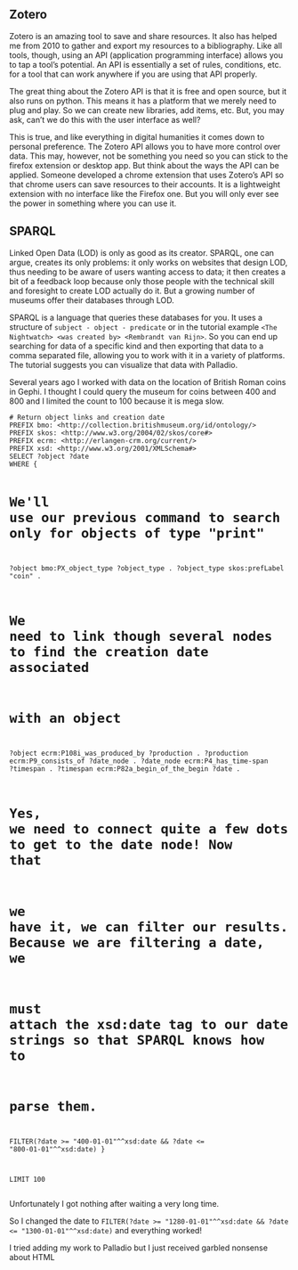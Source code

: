<h2 id="zotero">Zotero</h2>
<p>Zotero is an amazing tool to save and share resources. It also has helped me from 2010 to gather and export my resources to a bibliography. Like all tools, though, using an API (application programming interface) allows you to tap a tool’s potential. An API is essentially a set of rules, conditions, etc. for a tool that can work anywhere if you are using that API properly.</p>
<p>The great thing about the Zotero API is that it is free and open source, but it also runs on python. This means it has a platform that we merely need to plug and play. So we can create new libraries, add items, etc. But, you may ask, can’t we do this with the user interface as well?</p>
<p>This is true, and like everything in digital humanities it comes down to personal preference. The Zotero API allows you to have more control over data. This may, however, not be something you need so you can stick to the firefox extension or desktop app. But think about the ways the API can be applied. Someone developed a chrome extension that uses Zotero’s API so that chrome users can save resources to their accounts. It is a lightweight extension with no interface like the Firefox one. But you will only ever see the power in something where you can use it.</p>
<h2 id="sparql">SPARQL</h2>
<p>Linked Open Data (LOD) is only as good as its creator. SPARQL, one can argue, creates its only problems: it only works on websites that design LOD, thus needing to be aware of users wanting access to data; it then creates a bit of a feedback loop because only those people with the technical skill and foresight to create LOD actually do it. But a growing number of museums offer their databases through LOD.</p>
<p>SPARQL is a language that queries these databases for you. It uses a structure of <code>subject - object - predicate</code> or in the tutorial example <code>&lt;The Nightwatch&gt; &lt;was created by&gt; &lt;Rembrandt van Rijn&gt;</code>. So you can end up searching for data of a specific kind and then exporting that data to a comma separated file, allowing you to work with it in a variety of platforms. The tutorial suggests you can visualize that data with Palladio.</p>
<p>Several years ago I worked with data on the location of British Roman coins in Gephi. I thought I could query the museum for coins between 400 and 800 and I limited the count to 100 because it is mega slow.</p>
<pre><code># Return object links and creation date
PREFIX bmo: &lt;http://collection.britishmuseum.org/id/ontology/&gt;
PREFIX skos: &lt;http://www.w3.org/2004/02/skos/core#&gt;
PREFIX ecrm: &lt;http://erlangen-crm.org/current/&gt;
PREFIX xsd: &lt;http://www.w3.org/2001/XMLSchema#&gt;
SELECT ?object ?date
WHERE {

  # We'll use our previous command to search only for objects of type "print"
  ?object bmo:PX_object_type ?object_type .
  ?object_type skos:prefLabel "coin" .

  # We need to link though several nodes to find the creation date associated
  # with an object
  ?object ecrm:P108i_was_produced_by ?production .
  ?production ecrm:P9_consists_of ?date_node .
  ?date_node ecrm:P4_has_time-span ?timespan .
  ?timespan ecrm:P82a_begin_of_the_begin ?date .

  # Yes, we need to connect quite a few dots to get to the date node! Now that
  # we have it, we can filter our results. Because we are filtering a date, we
  # must attach the xsd:date tag to our date strings so that SPARQL knows how to
  # parse them.

  FILTER(?date &gt;= "400-01-01"^^xsd:date &amp;&amp; ?date &lt;= "800-01-01"^^xsd:date)
}

LIMIT 100
</code></pre>
<p>Unfortunately I got nothing after waiting a very long time.</p>
<p>So I changed the date to <code>FILTER(?date &gt;= "1280-01-01"^^xsd:date &amp;&amp; ?date &lt;= "1300-01-01"^^xsd:date)</code> and everything worked!</p>
<p>I tried adding my work to Palladio but I just received garbled nonsense about HTML</p>
